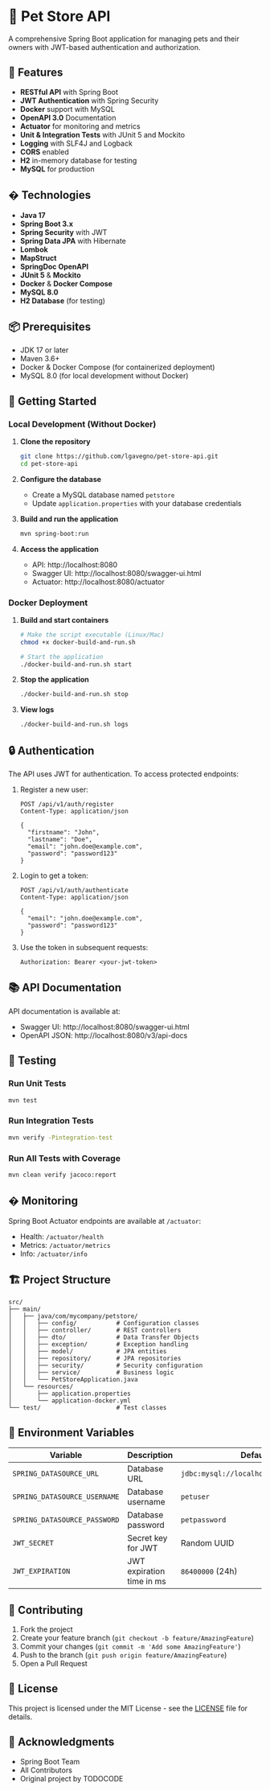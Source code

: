 # 🐾 Pet Store API

A comprehensive Spring Boot application for managing pets and their owners with JWT-based authentication and authorization.

## 🚀 Features

- **RESTful API** with Spring Boot
- **JWT Authentication** with Spring Security
- **Docker** support with MySQL
- **OpenAPI 3.0** Documentation
- **Actuator** for monitoring and metrics
- **Unit & Integration Tests** with JUnit 5 and Mockito
- **Logging** with SLF4J and Logback
- **CORS** enabled
- **H2** in-memory database for testing
- **MySQL** for production

## �️ Technologies

- **Java 17**
- **Spring Boot 3.x**
- **Spring Security** with JWT
- **Spring Data JPA** with Hibernate
- **Lombok**
- **MapStruct**
- **SpringDoc OpenAPI**
- **JUnit 5** & **Mockito**
- **Docker** & **Docker Compose**
- **MySQL 8.0**
- **H2 Database** (for testing)

## 📦 Prerequisites

- JDK 17 or later
- Maven 3.6+
- Docker & Docker Compose (for containerized deployment)
- MySQL 8.0 (for local development without Docker)

## 🚀 Getting Started

### Local Development (Without Docker)

1. **Clone the repository**
   ```bash
   git clone https://github.com/lgavegno/pet-store-api.git
   cd pet-store-api
   ```

2. **Configure the database**
   - Create a MySQL database named `petstore`
   - Update `application.properties` with your database credentials

3. **Build and run the application**
   ```bash
   mvn spring-boot:run
   ```

4. **Access the application**
   - API: http://localhost:8080
   - Swagger UI: http://localhost:8080/swagger-ui.html
   - Actuator: http://localhost:8080/actuator

### Docker Deployment

1. **Build and start containers**
   ```bash
   # Make the script executable (Linux/Mac)
   chmod +x docker-build-and-run.sh
   
   # Start the application
   ./docker-build-and-run.sh start
   ```

2. **Stop the application**
   ```bash
   ./docker-build-and-run.sh stop
   ```

3. **View logs**
   ```bash
   ./docker-build-and-run.sh logs
   ```

## 🔒 Authentication

The API uses JWT for authentication. To access protected endpoints:

1. Register a new user:
   ```http
   POST /api/v1/auth/register
   Content-Type: application/json
   
   {
     "firstname": "John",
     "lastname": "Doe",
     "email": "john.doe@example.com",
     "password": "password123"
   }
   ```

2. Login to get a token:
   ```http
   POST /api/v1/auth/authenticate
   Content-Type: application/json
   
   {
     "email": "john.doe@example.com",
     "password": "password123"
   }
   ```

3. Use the token in subsequent requests:
   ```
   Authorization: Bearer <your-jwt-token>
   ```

## 📚 API Documentation

API documentation is available at:
- Swagger UI: http://localhost:8080/swagger-ui.html
- OpenAPI JSON: http://localhost:8080/v3/api-docs

## 🧪 Testing

### Run Unit Tests
```bash
mvn test
```

### Run Integration Tests
```bash
mvn verify -Pintegration-test
```

### Run All Tests with Coverage
```bash
mvn clean verify jacoco:report
```

## � Monitoring

Spring Boot Actuator endpoints are available at `/actuator`:
- Health: `/actuator/health`
- Metrics: `/actuator/metrics`
- Info: `/actuator/info`

## 🏗️ Project Structure

```
src/
├── main/
│   ├── java/com/mycompany/petstore/
│   │   ├── config/           # Configuration classes
│   │   ├── controller/       # REST controllers
│   │   ├── dto/              # Data Transfer Objects
│   │   ├── exception/        # Exception handling
│   │   ├── model/            # JPA entities
│   │   ├── repository/       # JPA repositories
│   │   ├── security/         # Security configuration
│   │   ├── service/          # Business logic
│   │   └── PetStoreApplication.java
│   └── resources/
│       ├── application.properties
│       └── application-docker.yml
└── test/                     # Test classes
```

## 📝 Environment Variables

| Variable | Description | Default |
|----------|-------------|---------|
| `SPRING_DATASOURCE_URL` | Database URL | `jdbc:mysql://localhost:3306/petstore` |
| `SPRING_DATASOURCE_USERNAME` | Database username | `petuser` |
| `SPRING_DATASOURCE_PASSWORD` | Database password | `petpassword` |
| `JWT_SECRET` | Secret key for JWT | Random UUID |
| `JWT_EXPIRATION` | JWT expiration time in ms | `86400000` (24h) |

## 🤝 Contributing

1. Fork the project
2. Create your feature branch (`git checkout -b feature/AmazingFeature`)
3. Commit your changes (`git commit -m 'Add some AmazingFeature'`)
4. Push to the branch (`git push origin feature/AmazingFeature`)
5. Open a Pull Request

## 📄 License

This project is licensed under the MIT License - see the [LICENSE](LICENSE) file for details.

## 🙏 Acknowledgments

- Spring Boot Team
- All Contributors
- Original project by TODOCODE
